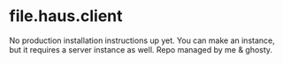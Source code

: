# file.haus.client

No production installation instructions up yet. You can make an instance, but it requires a server instance as well.
Repo managed by me & ghosty.

